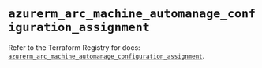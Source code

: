 # `azurerm_arc_machine_automanage_configuration_assignment`

Refer to the Terraform Registry for docs: [`azurerm_arc_machine_automanage_configuration_assignment`](https://registry.terraform.io/providers/hashicorp/azurerm/4.29.0/docs/resources/arc_machine_automanage_configuration_assignment).
